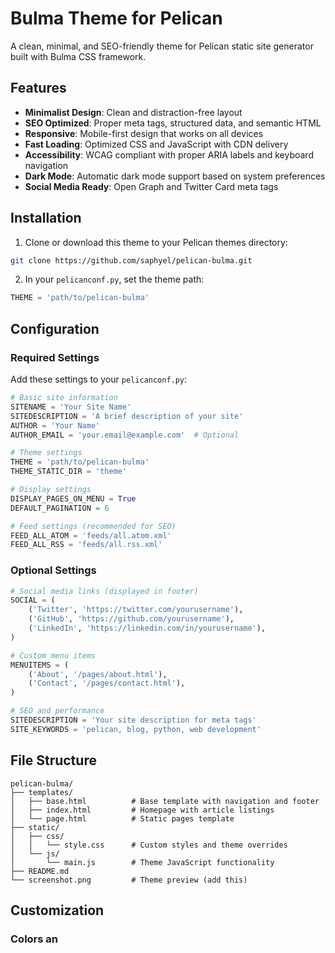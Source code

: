 # Bulma Theme for Pelican

A clean, minimal, and SEO-friendly theme for Pelican static site generator built with Bulma CSS framework.

## Features

- **Minimalist Design**: Clean and distraction-free layout
- **SEO Optimized**: Proper meta tags, structured data, and semantic HTML
- **Responsive**: Mobile-first design that works on all devices
- **Fast Loading**: Optimized CSS and JavaScript with CDN delivery
- **Accessibility**: WCAG compliant with proper ARIA labels and keyboard navigation
- **Dark Mode**: Automatic dark mode support based on system preferences
- **Social Media Ready**: Open Graph and Twitter Card meta tags

## Installation

1. Clone or download this theme to your Pelican themes directory:
```bash
git clone https://github.com/saphyel/pelican-bulma.git
```

2. In your `pelicanconf.py`, set the theme path:
```python
THEME = 'path/to/pelican-bulma'
```

## Configuration

### Required Settings

Add these settings to your `pelicanconf.py`:

```python
# Basic site information
SITENAME = 'Your Site Name'
SITEDESCRIPTION = 'A brief description of your site'
AUTHOR = 'Your Name'
AUTHOR_EMAIL = 'your.email@example.com'  # Optional

# Theme settings
THEME = 'path/to/pelican-bulma'
THEME_STATIC_DIR = 'theme'

# Display settings
DISPLAY_PAGES_ON_MENU = True
DEFAULT_PAGINATION = 6

# Feed settings (recommended for SEO)
FEED_ALL_ATOM = 'feeds/all.atom.xml'
FEED_ALL_RSS = 'feeds/all.rss.xml'
```

### Optional Settings

```python
# Social media links (displayed in footer)
SOCIAL = (
    ('Twitter', 'https://twitter.com/yourusername'),
    ('GitHub', 'https://github.com/yourusername'),
    ('LinkedIn', 'https://linkedin.com/in/yourusername'),
)

# Custom menu items
MENUITEMS = (
    ('About', '/pages/about.html'),
    ('Contact', '/pages/contact.html'),
)

# SEO and performance
SITEDESCRIPTION = 'Your site description for meta tags'
SITE_KEYWORDS = 'pelican, blog, python, web development'
```

## File Structure

```
pelican-bulma/
├── templates/
│   ├── base.html          # Base template with navigation and footer
│   ├── index.html         # Homepage with article listings
│   └── page.html          # Static pages template
├── static/
│   ├── css/
│   │   └── style.css      # Custom styles and theme overrides
│   └── js/
│       └── main.js        # Theme JavaScript functionality
├── README.md
└── screenshot.png         # Theme preview (add this)
```

## Customization

### Colors an